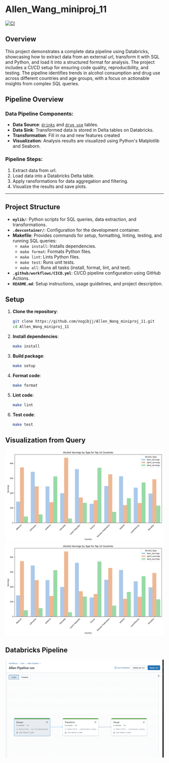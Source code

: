 # Allen_Wang_miniproj_11

[![CI](https://github.com/nogibjj/Allen_Wang_miniproj_11/actions/workflows/CICD.yml/badge.svg)](https://github.com/nogibjj/Allen_Wang_miniproj_11/actions/workflows/CICD.yml)

## Overview

This project demonstrates a complete data pipeline using Databricks, showcasing how to extract data from an external url, transform it with SQL and Python, and load it into a structured format for analysis. The project includes a CI/CD setup for ensuring code quality, reproducibility, and testing. The pipeline identifies trends in alcohol consumption and drug use across different countries and age groups, with a focus on actionable insights from complex SQL queries.

## Pipeline Overview

### Data Pipeline Components:
- **Data Source**: [`drinks`](https://raw.githubusercontent.com/fivethirtyeight/data/master/alcohol-consumption/drinks.csv) and [`drug use`](https://raw.githubusercontent.com/fivethirtyeight/data/master/drug-use-by-age/drug-use-by-age.csv) tables.
- **Data Sink**: Transformed data is stored in Delta tables on Databricks.
- **Transformation**: Fill in na and new features created
- **Visualization**: Analysis results are visualized using Python's Matplotlib and Seaborn.

### Pipeline Steps:
1. Extract data from url.
2. Load data into a Databricks Delta table.
3. Apply ransformations for data aggregation and filtering.
4. Visualize the results and save plots.

---

## Project Structure

- **`mylib/`**: Python scripts for SQL queries, data extraction, and transformations.
- **`.devcontainer/`**: Configuration for the development container.
- **Makefile**: Provides commands for setup, formatting, linting, testing, and running SQL queries:
  - `make install`: Installs dependencies.
  - `make format`: Formats Python files.
  - `make lint`: Lints Python files.
  - `make test`: Runs unit tests.
  - `make all`: Runs all tasks (install, format, lint, and test).
- **`.github/workflows/CICD.yml`**: CI/CD pipeline configuration using GitHub Actions.
- **`README.md`**: Setup instructions, usage guidelines, and project description.


## Setup

1. **Clone the repository**:

    ```bash
    git clone https://github.com/nogibjj/Allen_Wang_miniproj_11.git
    cd Allen_Wang_miniproj_11
    ```

2. **Install dependencies**:

    ```bash
    make install
    ```

3. **Build package**:

    ```bash
    make setup
    ```

4. **Format code**:

    ```bash
    make format
    ```

5. **Lint code**:

    ```bash
    make lint
    ```

6. **Test code**:

    ```bash
    make test
    ```

## Visualization from Query

![viz1](alcohol_servings_by_type.png)
![viz2](alcohol_servings_by_type.png)

## Databricks Pipeline

![pipeline](Pipeline.png)